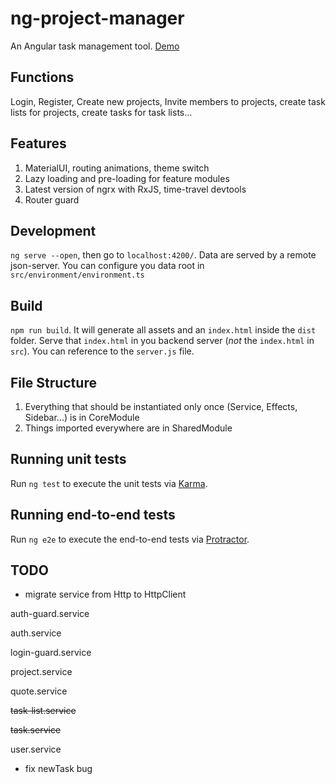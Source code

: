 # ng-project-manager
An Angular task management tool. [Demo](http://ngpro.herokuapp.com/)

## Functions
Login, Register, Create new projects, Invite members to projects, create task lists for projects, create tasks for task lists...

## Features
1. MaterialUI, routing animations, theme switch
2. Lazy loading and pre-loading for feature modules
3. Latest version of ngrx with RxJS, time-travel devtools
4. Router guard

## Development
`ng serve --open`, then go to `localhost:4200/`.
Data are served by a remote json-server. You can configure you data root in `src/environment/environment.ts`

## Build
`npm run build`. It will generate all assets and an `index.html` inside the `dist` folder. Serve that `index.html` in you backend server (*not* the `index.html` in `src`). You can reference to the `server.js` file.

## File Structure
1. Everything that should be instantiated only once (Service, Effects, Sidebar...) is in CoreModule
2. Things imported everywhere are in SharedModule

## Running unit tests
Run `ng test` to execute the unit tests via [Karma](https://karma-runner.github.io).

## Running end-to-end tests
Run `ng e2e` to execute the end-to-end tests via [Protractor](http://www.protractortest.org/).

## TODO
* migrate service from Http to HttpClient

auth-guard.service

auth.service

login-guard.service

project.service

quote.service

~~task-list.service~~

~~task.service~~

user.service

* fix newTask bug

